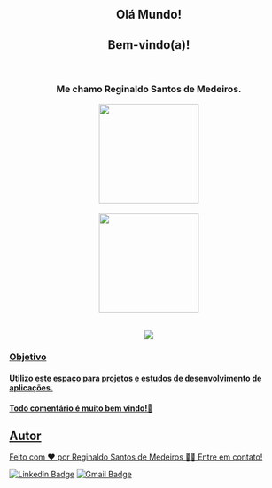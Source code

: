 
<div align="center">
<h2> Olá Mundo!</h2>
<h2> Bem-vindo(a)!</h2>
</div>
</br>
<div align="center">
  <h3>Me chamo Reginaldo Santos de Medeiros.</h3>
</div>
<div align="center">
  <div align="center">
  <a href="https://github.com/regissanme">
    <img height="180em" src="https://github-readme-stats.vercel.app/api?username=regissanme&show_icons=true&theme=dark&include_all_commits=true&count_private=true"/>
    </div>
</br>
  <div align="center">
    <img height="180em" src="https://github-readme-stats.vercel.app/api/top-langs/?username=regissanme&layout=compact&langs_count=7&theme=dark"/>
</div>
</div>
</br>
 
<p align="center">   <img alingn="center" src="https://profile-counter.glitch.me/regissanme/count.svg" /></p>



### Objetivo
#### Utilizo este espaço para projetos e estudos de desenvolvimento de aplicações.
#### Todo comentário é muito bem vindo!🤝


## Autor

Feito com ❤️ por Reginaldo Santos de Medeiros 👋🏽 Entre em contato!

[![Linkedin Badge](https://img.shields.io/badge/-Reginaldo-blue?style=flat-square&logo=Linkedin&logoColor=white&link=https://www.linkedin.com/in/reginaldo-santos-de-medeiros-59517324/)](https://www.linkedin.com/in/reginaldo-santos-de-medeiros-59517324/) [![Gmail Badge](https://img.shields.io/badge/-rsanme@gmail.com-c14438?style=flat-square&logo=Gmail&logoColor=white&link=mailto:rsanme@gmail.com)](mailto:rsanme@gmail.com)

